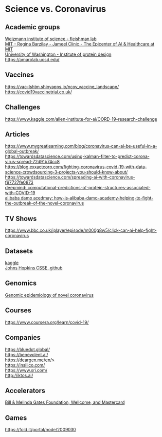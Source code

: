 # Science vs. Coronavirus
## Academic groups
[Weizmann institute of science - fleishman lab](https://www.fleishmanlab.org)<br>
[MIT - Regina Barzilay - Jameel Clinic - The Epicenter of AI & Healthcare at MIT](https://www.jclinic.mit.edu/)<br>
[University of Washington - Institute of protein design](https://www.ipd.uw.edu/)<br>
https://amarolab.ucsd.edu/<br>

## Vaccines
https://vac-lshtm.shinyapps.io/ncov_vaccine_landscape/<br>
https://covid19vaccinetrial.co.uk/<br>

## Challenges
https://www.kaggle.com/allen-institute-for-ai/CORD-19-research-challenge<br>


## Articles
https://www.mygreatlearning.com/blog/coronavirus-can-ai-be-useful-in-a-global-outbreak/<br>
https://towardsdatascience.com/using-kalman-filter-to-predict-corona-virus-spread-72d91b74cc8<br>
https://blog.exxactcorp.com/fighting-coronavirus-covid-19-with-data-science-crowdsourcing-3-projects-you-should-know-about/<br>
https://towardsdatascience.com/spreading-ai-with-coronavirus-f97727fe0873<br>
[deepmind: computational-predictions-of-protein-structures-associated-with-COVID-19](https://deepmind.com/research/open-source/computational-predictions-of-protein-structures-associated-with-COVID-19)<br>
[alibaba damo acedmay: how-is-alibaba-damo-academy-helping-to-fight-the-outbreak-of-the-novel-coronavirus](https://www.alibabacloud.com/blog/how-is-alibaba-damo-academy-helping-to-fight-the-outbreak-of-the-novel-coronavirus_595954)<br>

## TV Shows
https://www.bbc.co.uk/iplayer/episode/m000g8w5/click-can-ai-help-fight-coronavirus<br>

## Datasets

[kaggle](https://www.kaggle.com/sudalairajkumar/novel-corona-virus-2019-dataset)<br>
[Johns Hopkins CSSE, github](https://github.com/CSSEGISandData/COVID-19)<br>

## Genomics
[Genomic epidemiology of novel coronavirus](https://nextstrain.org/ncov)<br>

## Courses
https://www.coursera.org/learn/covid-19/<br>

## Companies
https://bluedot.global/<br>
https://benevolent.ai/<br>
https://deargen.me/en/><br>
https://insilico.com/<br>
https://www.sri.com/<br>
http://iktos.ai/<br>

## Accelerators
[Bill & Melinda Gates Foundation, Wellcome, and Mastercard](https://www.gatesfoundation.org/Media-Center/Press-Releases/2020/03/COVID-19-Therapeutics-Accelerator)<br>

## Games
https://fold.it/portal/node/2009030<br>
